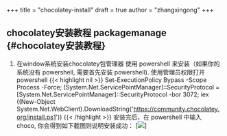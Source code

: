 +++
title = "chocolatey-install"
draft = true
author = "zhangxingong"
+++

## chocolatey安装教程 <span class="tag"><span class="package">package</span><span class="manage">manage</span></span> {#chocolatey安装教程}

1.  在window系统安装chocolatey包管理器
    使用 powershell 来安装（如果你的系统没有 powershell, 需要首先安装 powershell).
    使用管理员权限打开 powershell
    {{< highlight nil >}}
    Set-ExecutionPolicy Bypass -Scope Process -Force; [System.Net.ServicePointManager]::SecurityProtocol = [System.Net.ServicePointManager]::SecurityProtocol -bor 3072; iex ((New-Object System.Net.WebClient).DownloadString('https://community.chocolatey.org/install.ps1'))
    {{< /highlight >}}
    安装完后，在 powershell 中输入 choco, 你会得到如下截图则说明安装成功：
    [![](https://book.emacs-china.org/img/2022-10-16_20-36-02_screenshot.jpg)]
